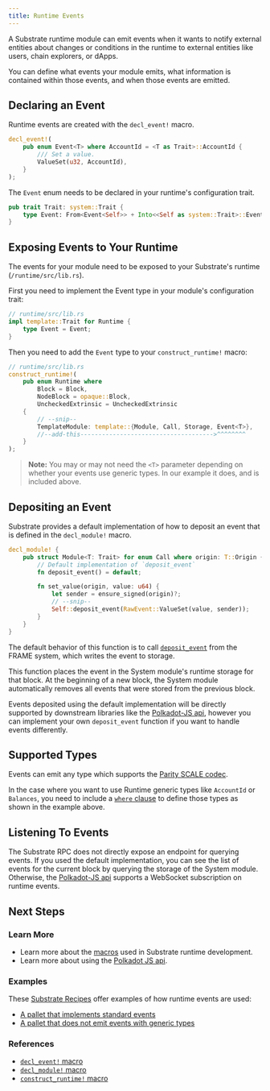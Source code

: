 ```yaml
---
title: Runtime Events
---
```


A Substrate runtime module can emit events when it wants to notify external entities about changes
or conditions in the runtime to external entities like users, chain explorers, or dApps.

You can define what events your module emits, what information is contained within those events, and
when those events are emitted.

## Declaring an Event

Runtime events are created with the `decl_event!` macro.

```rust
decl_event!(
	pub enum Event<T> where AccountId = <T as Trait>::AccountId {
		/// Set a value.
		ValueSet(u32, AccountId),
	}
);
```

The `Event` enum needs to be declared in your runtime's configuration trait.

```rust
pub trait Trait: system::Trait {
	type Event: From<Event<Self>> + Into<<Self as system::Trait>::Event>;
}
```

## Exposing Events to Your Runtime

The events for your module need to be exposed to your Substrate's runtime (`/runtime/src/lib.rs`).

First you need to implement the Event type in your module's configuration trait:

```rust
// runtime/src/lib.rs
impl template::Trait for Runtime {
	type Event = Event;
}
```

Then you need to add the `Event` type to your `construct_runtime!` macro:

```rust
// runtime/src/lib.rs
construct_runtime!(
	pub enum Runtime where
		Block = Block,
		NodeBlock = opaque::Block,
		UncheckedExtrinsic = UncheckedExtrinsic
	{
		// --snip--
		TemplateModule: template::{Module, Call, Storage, Event<T>},
		//--add-this------------------------------------->^^^^^^^^
	}
);
```

> **Note:** You may or may not need the `<T>` parameter depending on whether your events use generic
> types. In our example it does, and is included above.

## Depositing an Event

Substrate provides a default implementation of how to deposit an event that is defined in the
`decl_module!` macro.

```rust
decl_module! {
	pub struct Module<T: Trait> for enum Call where origin: T::Origin {
		// Default implementation of `deposit_event`
		fn deposit_event() = default;

		fn set_value(origin, value: u64) {
			let sender = ensure_signed(origin)?;
			// --snip--
			Self::deposit_event(RawEvent::ValueSet(value, sender));
		}
	}
}
```

The default behavior of this function is to call
[`deposit_event`](https://substrate.dev/rustdocs/v2.0.0-rc5/frame_system/struct.Module.html#method.deposit_event)
from the FRAME system, which writes the event to storage.

This function places the event in the System module's runtime storage for that block. At the
beginning of a new block, the System module automatically removes all events that were stored from
the previous block.

Events deposited using the default implementation will be directly supported by downstream libraries
like the [Polkadot-JS api](../integrate/polkadot-js), however you can implement your own
`deposit_event` function if you want to handle events differently.

## Supported Types

Events can emit any type which supports the [Parity SCALE codec](../advanced/codec).

In the case where you want to use Runtime generic types like `AccountId` or `Balances`, you need to
include a [`where` clause](https://doc.rust-lang.org/rust-by-example/generics/where.html) to define
those types as shown in the example above.

## Listening To Events

The Substrate RPC does not directly expose an endpoint for querying events. If you used the default
implementation, you can see the list of events for the current block by querying the storage of the
System module. Otherwise, the [Polkadot-JS api](../integrate/polkadot-js) supports a WebSocket
subscription on runtime events.

## Next Steps

### Learn More

- Learn more about the [macros](macros) used in Substrate runtime development.
- Learn more about using the [Polkadot JS api](../integrate/polkadot-js).

### Examples

These [Substrate Recipes](https://github.com/substrate-developer-hub/recipes) offer examples of how
runtime events are used:

- [A pallet that implements standard events](https://github.com/substrate-developer-hub/recipes/blob/master/pallets/last-caller/src/lib.rs)
- [A pallet that does not emit events with generic types](https://github.com/substrate-developer-hub/recipes/blob/master/pallets/adding-machine/src/lib.rs)

### References

- [`decl_event!` macro](https://substrate.dev/rustdocs/v2.0.0-rc5/frame_support/macro.decl_event.html)
- [`decl_module!` macro](https://substrate.dev/rustdocs/v2.0.0-rc5/frame_support/macro.decl_module.html)
- [`construct_runtime!` macro](https://substrate.dev/rustdocs/v2.0.0-rc5/frame_support/macro.construct_runtime.html)
